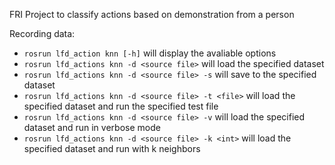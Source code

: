 FRI Project to classify actions based on demonstration from a person

Recording data:
- `rosrun lfd_action knn [-h]` will display the avaliable options
- `rosrun lfd_actions knn -d <source file>` will load the specified dataset
- `rosrun lfd_actions knn -d <source file> -s` will save to the specified dataset
- `rosrun lfd_actions knn -d <source file> -t <file>` will load the specified dataset and run the specified test file
- `rosrun lfd_actions knn -d <source file> -v` will load the specified dataset and run in verbose mode
- `rosrun lfd_actions knn -d <source file> -k <int>` will load the specified dataset and run with k neighbors
